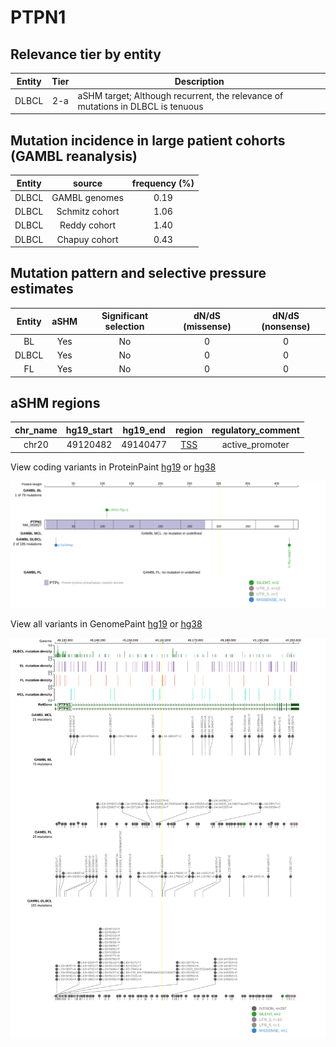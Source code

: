 # PTPN1

## Relevance tier by entity

|Entity|Tier|Description                              |
|:------:|:----:|-----------------------------------------|
|DLBCL |2-a | aSHM target; Although recurrent, the relevance of mutations in DLBCL is tenuous |

## Mutation incidence in large patient cohorts (GAMBL reanalysis)

|Entity|source        |frequency (%)|
|:------:|:--------------:|:-------------:|
|DLBCL |GAMBL genomes |0.19         |
|DLBCL |Schmitz cohort|1.06         |
|DLBCL |Reddy cohort  |1.40         |
|DLBCL |Chapuy cohort |0.43         |

## Mutation pattern and selective pressure estimates

|Entity|aSHM|Significant selection|dN/dS (missense)|dN/dS (nonsense)|
|:------:|:----:|:---------------------:|:----------------:|:----------------:|
|BL    |Yes |No                   |0               |0               |
|DLBCL |Yes |No                   |0               |0               |
|FL    |Yes |No                   |0               |0               |

## aSHM regions

|chr_name|hg19_start|hg19_end|region                                                                                    |regulatory_comment|
|:--------:|:----------:|:--------:|:------------------------------------------------------------------------------------------:|:------------------:|
|chr20   |49120482  |49140477|[TSS](https://genome.ucsc.edu/s/rdmorin/GAMBL%20hg19?position=chr20%3A49120482%2D49140477)|active_promoter   |


View coding variants in ProteinPaint [hg19](https://morinlab.github.io/LLMPP/GAMBL/PTPN1_protein.html)  or [hg38](https://morinlab.github.io/LLMPP/GAMBL/PTPN1_protein_hg38.html)

![image](images/proteinpaint/PTPN1_NM_002827.svg)

View all variants in GenomePaint [hg19](https://morinlab.github.io/LLMPP/GAMBL/PTPN1.html)  or [hg38](https://morinlab.github.io/LLMPP/GAMBL/PTPN1_hg38.html)

![image](images/proteinpaint/PTPN1.svg)

